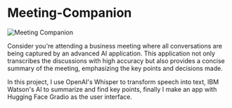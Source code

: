 # Meeting-Companion
![Meeting Companion](https://github.com/AlkatrazFromMajula/Meeting-Companion/assets/61757792/acb6b5ac-2c12-4f38-8907-7e3a17056a50)

Consider you're attending a business meeting where all conversations are being captured by an advanced AI application. This application not only transcribes the discussions with high accuracy but also provides a concise summary of the meeting, emphasizing the key points and decisions made.

In this project, I use OpenAI's Whisper to transform speech into text, IBM Watson's AI to summarize and find key points, finally I make an app with Hugging Face Gradio as the user interface.
